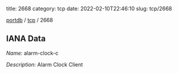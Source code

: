 title: 2668
category: tcp
date: 2022-02-10T22:46:10
slug: tcp/2668

[portdb](/) / [tcp](/category/tcp.html) / 2668


## IANA Data

_Name:_ alarm-clock-c

_Description:_ Alarm Clock Client

